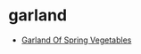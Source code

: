 # garland

 * [Garland Of Spring Vegetables](../../index/g/garland-of-spring-vegetables-352044.json)
